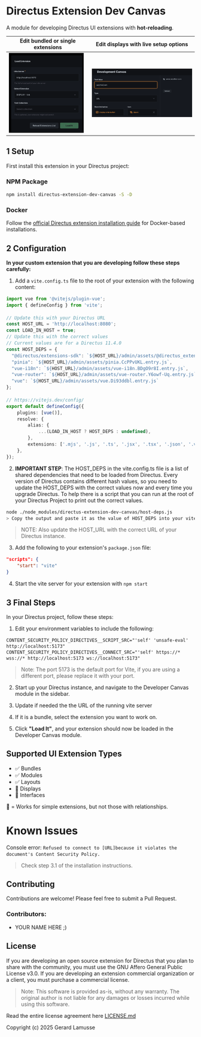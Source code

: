 # Directus Extension Dev Canvas

A module for developing Directus UI extensions with **hot-reloading**.

| Edit bundled or single extensions | Edit displays with live setup options |
| -------- | ------- |
| <img src="./screenshots/ExtensionSelector.png" width="200" alt="Selecting an extension"> | <img src="./screenshots/DevelopDisplays.png" width="300" alt="Selecting an extension"> |

## 1 Setup

First install this extension in your Directus project:

### NPM Package

```bash
npm install directus-extension-dev-canvas -S -D
```

### Docker

Follow the [official Directus extension installation guide](https://docs.directus.io/extensions/installing-extensions.html) for Docker-based installations.

## 2 Configuration

**In your custom extension that you are developing follow these steps carefully:**

1. Add a `vite.config.ts` file to the root of your extension with the following content:

```ts
import vue from '@vitejs/plugin-vue';
import { defineConfig } from 'vite';

// Update this with your Directus URL
const HOST_URL = 'http://localhost:8080';
const LOAD_IN_HOST = true;
// Update this with the correct values
// Current values are for a Directus 11.4.0
const HOST_DEPS = {
  "@directus/extensions-sdk": `${HOST_URL}/admin/assets/@directus_extensions-sdk.BUQzFEMG.entry.js`,
  "pinia": `${HOST_URL}/admin/assets/pinia.CcPPvUKL.entry.js`,
  "vue-i18n": `${HOST_URL}/admin/assets/vue-i18n.BDgO9r8I.entry.js`,
  "vue-router": `${HOST_URL}/admin/assets/vue-router.Y6owf-Uq.entry.js`,
  "vue": `${HOST_URL}/admin/assets/vue.Di93ddbl.entry.js`
};

// https://vitejs.dev/config/
export default defineConfig({
	plugins: [vue()],
	resolve: {
		alias: {
			...(LOAD_IN_HOST ? HOST_DEPS : undefined),
		},
		extensions: ['.mjs', '.js', '.ts', '.jsx', '.tsx', '.json', '.vue', '.d.ts'],
	},
});
```

2. **IMPORTANT STEP**: The HOST_DEPS in the vite.config.ts file is a list of shared dependencies that need to be loaded from Directus. Every version of Directus contains different hash values, so you need to update the HOST_DEPS with the correct values now and every time you upgrade Directus. To help there is a script that you can run at the root of your Directus Project to print out the correct values.

```bash
node ./node_modules/directus-extension-dev-canvas/host-deps.js
> Copy the output and paste it as the value of HOST_DEPS into your vite.config.ts file
```

> NOTE: Also update the HOST_URL with the correct URL of your Directus instance.

3. Add the following to your extension's `package.json` file:
```json
"scripts": {
	"start": "vite"
}
```

4. Start the vite server for your extension with `npm start`

## 3 Final Steps

In your Directus project, follow these steps:

1. Edit your environment variables to include the following:
```
CONTENT_SECURITY_POLICY_DIRECTIVES__SCRIPT_SRC="'self' 'unsafe-eval' http://localhost:5173"
CONTENT_SECURITY_POLICY_DIRECTIVES__CONNECT_SRC="'self' https://* wss://* http://localhost:5173 ws://localhost:5173"
```
> Note: The port 5173 is the default port for Vite, if you are using a different port, please replace it with your port.


2. Start up your Directus instance, and navigate to the Developer Canvas module in the sidebar.

3. Update if needed the the URL of the running vite server

4. If it is a bundle, select the extension you want to work on.

4. Click **"Load It"**, and your extension should now be loaded in the Developer Canvas module.

## Supported UI Extension Types

- ✅ Bundles
- ✅ Modules
- ✅ Layouts
- 🔰 Displays
- 🔰 Interfaces

🔰 = Works for simple extensions, but not those with relationships.

# Known Issues

Console error: `Refused to connect to [URL]because it violates the document's Content Security Policy.`
> Check step 3.1 of the installation instructions.


## Contributing

Contributions are welcome! Please feel free to submit a Pull Request.

### Contributors:

 - YOUR NAME HERE ;)

## License

If you are developing an open source extension for Directus that you plan to share with the community, you must use the GNU Affero General Public License v3.0. If you are developing an extension commercial organization or a client, you must purchase a commercial license.

> Note: This software is provided as-is, without any warranty. The original author is not liable for any damages or losses incurred while using this software.

Read the entire license agreement here [LICENSE.md](LICENSE.md)

Copyright (c) 2025 Gerard Lamusse
